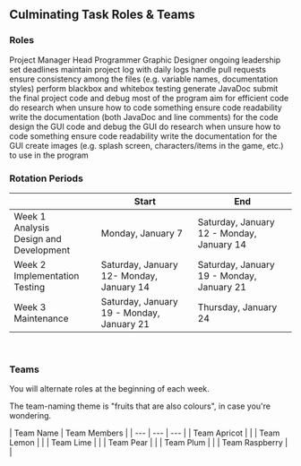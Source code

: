 ## Culminating Task Roles & Teams

### Roles

Project Manager	Head Programmer	Graphic Designer
ongoing leadership
set deadlines
maintain project log with daily logs
handle pull requests
ensure consistency among the files (e.g. variable names, documentation styles)
perform blackbox and whitebox testing
generate JavaDoc
submit the final project
code and debug most of the program
aim for efficient code
do research when unsure how to code something
ensure code readability
write the documentation (both JavaDoc and line comments) for the code
design the GUI
code and debug the GUI
do research when unsure how to code something
ensure code readability
write the documentation for the GUI
create images (e.g. splash screen, characters/items in the game, etc.) to use in the program
  

### Rotation Periods  

| | Start | End |
| --- | --- | --- |
| Week 1</br>Analysis</br>Design and Development | Monday, January 7 | Saturday, January 12 - Monday, January 14 |
| Week 2</br>Implementation</br>Testing | Saturday, January 12- Monday, January 14 | Saturday, January 19 - Monday, January 21 |
| Week 3</br>Maintenance | Saturday, January 19 - Monday, January 21 | Thursday, January 24 |
     

### Teams

You will alternate roles at the beginning of each week.

The team-naming theme is "fruits that are also colours", in case you're wondering.

| Team Name | Team Members |
| --- | --- | --- |
| Team Apricot | <omitted for privacy> |
| Team Lemon |	<omitted for privacy> |
| Team Lime |	<omitted for privacy> |
| Team Pear |	<omitted for privacy> |
| Team Plum |	<omitted for privacy> |
| Team Raspberry | <omitted for privacy> |

